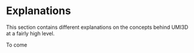 # Explanations

This section contains different explanations on the concepts behind UMI3D at a fairly high level.

To come
